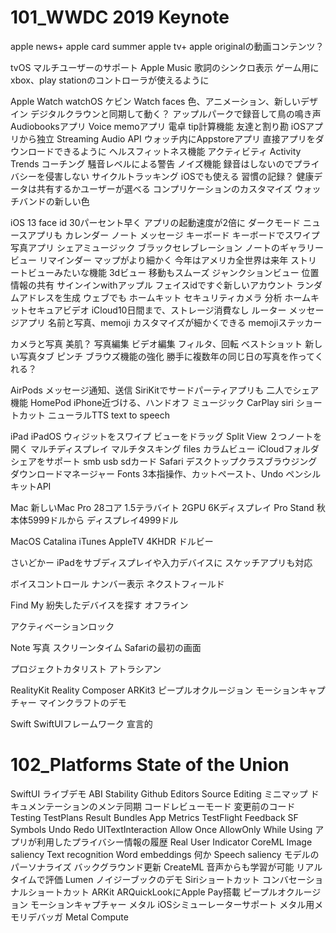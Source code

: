 # 101_WWDC 2019 Keynote

apple news+
apple card summer
apple tv+
apple originalの動画コンテンツ？

tvOS
マルチユーザーのサポート
Apple Music
歌詞のシンクロ表示
ゲーム用にxbox、play stationのコントローラが使えるように

Apple Watch
watchOS
ケビン
Watch faces
色、アニメーション、新しいデザイン
デジタルクラウンと同期して動く？
アップルパークで録音して鳥の鳴き声
Audiobooksアプリ
Voice memoアプリ
電卓
tip計算機能
友達と割り勘
iOSアプリから独立
Streaming Audio API
ウォッチ内にAppstoreアプリ
直接アプリをダウンロードできるように
ヘルスフィットネス機能
アクティビティ
Activity Trends
コーチング
騒音レベルによる警告
ノイズ機能
録音はしないのでプライバシーを侵害しない
サイクルトラッキング
iOSでも使える
習慣の記録？
健康データは共有するかユーザーが選べる
コンプリケーションのカスタマイズ
ウォッチバンドの新しい色

iOS 13
face id 30パーセント早く
アプリの起動速度が2倍に
ダークモード
ニュースアプリも
カレンダー
ノート
メッセージ
キーボード
キーボードでスワイプ
写真アプリ
シェアミュージック
ブラックセレブレーション
ノートのギャラリービュー
リマインダー
マップがより細かく
今年はアメリカ全世界は来年
ストリートビューみたいな機能
3dビュー
移動もスムーズ
ジャンクションビュー
位置情報の共有
サインインwithアップル
フェイスidですぐ新しいアカウント
ランダムアドレスを生成
ウェブでも
ホームキット
セキュリティカメラ
分析
ホームキットセキュアビデオ
iCloud10日間まで、ストレージ消費なし
ルーター
メッセージアプリ
名前と写真、memoji
カスタマイズが細かくできる
memojiステッカー

カメラと写真
美肌？
写真編集
ビデオ編集
フィルタ、回転
ベストショット
新しい写真タブ
ピンチ
ブラウズ機能の強化
勝手に複数年の同じ日の写真を作ってくれる？

AirPods
メッセージ通知、送信
SiriKitでサードパーティアプリも
二人でシェア機能
HomePod
iPhone近づける、ハンドオフ
ミュージック
CarPlay
siri ショートカット
ニューラルTTS
text to speech 

iPad
iPadOS
ウィジットをスワイプ
ビューをドラッグ
Split View
２つノートを開く
マルチディスプレイ
マルチタスキング
files
カラムビュー
iCloudフォルダシェアをサポート
smb
usb
sdカード
Safari
デスクトップクラスブラウジング
ダウンロードマネージャー
Fonts
3本指操作、カットペースト、Undo
ペンシルキットAPI

Mac
新しいMac Pro
28コア
1.5テラバイト
2GPU
6Kディスプレイ
Pro Stand
秋
本体5999ドルから
ディスプレイ4999ドル

MacOS
Catalina
iTunes
AppleTV
4KHDR
ドルビー

さいどかー
iPadをサブディスプレイや入力デバイスに
スケッチアプリも対応

ボイスコントロール
ナンバー表示
ネクストフィールド

Find My
紛失したデバイスを探す
オフライン

アクティベーションロック

Note
写真
スクリーンタイム
Safariの最初の画面

プロジェクトカタリスト
アトラシアン

RealityKit
Reality Composer 
ARKit3
ピープルオクルージョン
モーションキャプチャー
マインクラフトのデモ

Swift
SwiftUIフレームワーク
宣言的

# 102_Platforms State of the Union

SwiftUI
ライブデモ
ABI Stability
Github
Editors
Source Editing
ミニマップ
ドキュメンテーションのメンテ同期
コードレビューモード
変更前のコード
Testing
TestPlans
Result Bundles
App Metrics
TestFlight Feedback
SF Symbols
Undo Redo
UITextInteraction
Allow Once
AllowOnly While Using
アプリが利用したプライバシー情報の履歴
Real User Indicator
CoreML
Image saliency
Text recognition
Word embeddings
何か
Speech saliency
モデルのパーソナライズ
バックグラウンド更新
CreateML
音声からも学習が可能
リアルタイムで評価
Lumen
ノイジーブックのデモ
Siriショートカット
コンバセーショナルショートカット
ARKit
ARQuickLookにApple Pay搭載
ピープルオクルージョン
モーションキャプチャー
メタル
iOSシミューレーターサポート
メタル用メモリデバッガ
Metal Compute

